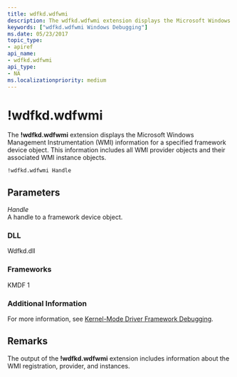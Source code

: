 ```yaml
---
title: wdfkd.wdfwmi
description: The wdfkd.wdfwmi extension displays the Microsoft Windows Management Instrumentation (WMI) information for a specified framework device object. 
keywords: ["wdfkd.wdfwmi Windows Debugging"]
ms.date: 05/23/2017
topic_type:
- apiref
api_name:
- wdfkd.wdfwmi
api_type:
- NA
ms.localizationpriority: medium
---
```


# !wdfkd.wdfwmi


The **!wdfkd.wdfwmi** extension displays the Microsoft Windows Management Instrumentation (WMI) information for a specified framework device object. This information includes all WMI provider objects and their associated WMI instance objects.

```dbgcmd
!wdfkd.wdfwmi Handle
```

## <span id="Parameters"></span><span id="parameters"></span><span id="PARAMETERS"></span>Parameters


<span id="_______Handle______"></span><span id="_______handle______"></span><span id="_______HANDLE______"></span> *Handle*   
A handle to a framework device object.

### <span id="DLL"></span><span id="dll"></span>DLL

Wdfkd.dll

### <span id="Frameworks"></span><span id="frameworks"></span><span id="FRAMEWORKS"></span>Frameworks

KMDF 1

### <span id="Additional_Information"></span><span id="additional_information"></span><span id="ADDITIONAL_INFORMATION"></span>Additional Information

For more information, see [Kernel-Mode Driver Framework Debugging](kernel-mode-driver-framework-debugging.md).

Remarks
-------

The output of the **!wdfkd.wdfwmi** extension includes information about the WMI registration, provider, and instances.

 

 





